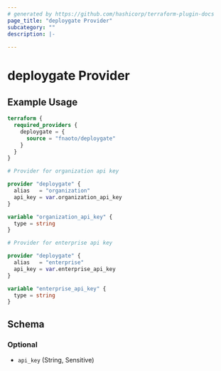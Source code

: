 ```yaml
---
# generated by https://github.com/hashicorp/terraform-plugin-docs
page_title: "deploygate Provider"
subcategory: ""
description: |-
  
---
```


# deploygate Provider



## Example Usage

```terraform
terraform {
  required_providers {
    deploygate = {
      source = "fnaoto/deploygate"
    }
  }
}

# Provider for organization api key

provider "deploygate" {
  alias   = "organization"
  api_key = var.organization_api_key
}

variable "organization_api_key" {
  type = string
}

# Provider for enterprise api key

provider "deploygate" {
  alias   = "enterprise"
  api_key = var.enterprise_api_key
}

variable "enterprise_api_key" {
  type = string
}
```

<!-- schema generated by tfplugindocs -->
## Schema

### Optional

- `api_key` (String, Sensitive)
